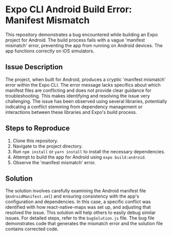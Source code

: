 # Expo CLI Android Build Error: Manifest Mismatch

This repository demonstrates a bug encountered while building an Expo project for Android. The build process fails with a vague 'manifest mismatch' error, preventing the app from running on Android devices. The app functions correctly on iOS simulators. 

## Issue Description

The project, when built for Android, produces a cryptic 'manifest mismatch' error within the Expo CLI.  The error message lacks specifics about which manifest files are conflicting and does not provide clear guidance for troubleshooting.  This makes identifying and resolving the issue very challenging.   The issue has been observed using several libraries, potentially indicating a conflict stemming from dependency management or interactions between these libraries and Expo's build process.

## Steps to Reproduce

1. Clone this repository.
2. Navigate to the project directory.
3. Run `npm install` or `yarn install` to install the necessary dependencies.
4. Attempt to build the app for Android using `expo build:android`.
5. Observe the 'manifest mismatch' error.

## Solution

The solution involves carefully examining the Android manifest file (`AndroidManifest.xml`) and ensuring consistency with the app's configuration and dependencies. In this case, a specific conflict was identified with how react-native-maps was set up, and adjusting that resolved the issue.  This solution will help others to easily debug similar issues.  For detailed steps, refer to the `bugSolution.js` file.  The bug file demonstrates code that generates the mismatch error and the solution file contains corrected code. 